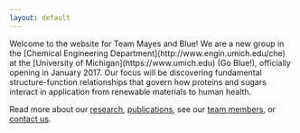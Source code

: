 ```yaml
---
layout: default
---
```


<div class="lead pretty-links">
  Welcome to the website for Team Mayes and Blue! We are a new group in 
  the [Chemical Engineering Department](http://www.engin.umich.edu/che) 
  at the [University of Michigan](https://www.umich.edu) (Go Blue!), 
  officially opening in January 2017. Our focus will be discovering 
  fundamental structure-function relationships that govern how proteins 
  and sugars interact in application from renewable materials to human 
  health.
  
  Read more about our [research](research/), [publications](publications/), see our 
  [team members](team/), or [contact us](contact/). 
</div>
